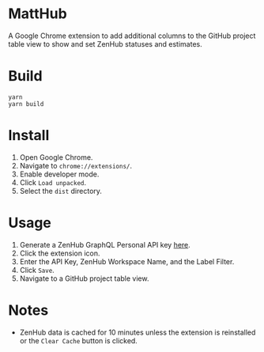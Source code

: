 # MattHub

A Google Chrome extension to add additional columns to the GitHub project table view to show and set ZenHub statuses and estimates.

# Build

```
yarn
yarn build
```

# Install

1. Open Google Chrome.
2. Navigate to `chrome://extensions/`.
3. Enable developer mode.
4. Click `Load unpacked`.
5. Select the `dist` directory.

# Usage

1. Generate a ZenHub GraphQL Personal API key [here](https://app.zenhub.com/settings/tokens).
2. Click the extension icon.
3. Enter the API Key, ZenHub Workspace Name, and the Label Filter.
4. Click `Save`.
5. Navigate to a GitHub project table view.

# Notes

- ZenHub data is cached for 10 minutes unless the extension is reinstalled or the `Clear Cache` button is clicked.
